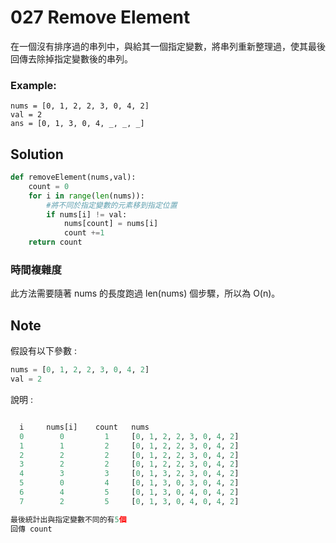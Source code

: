 # 027 Remove Element

在一個沒有排序過的串列中，與給其一個指定變數，將串列重新整理過，使其最後回傳去除掉指定變數後的串列。

### Example:
```
nums = [0, 1, 2, 2, 3, 0, 4, 2]
val = 2
ans = [0, 1, 3, 0, 4, _, _, _]
```

## Solution

```python
def removeElement(nums,val):
    count = 0
    for i in range(len(nums)):
        #將不同於指定變數的元素移到指定位置
        if nums[i] != val:
            nums[count] = nums[i]
            count +=1
    return count
```  

### 時間複雜度

此方法需要隨著 nums 的長度跑過 len(nums) 個步驟，所以為 O(n)。

## Note
假設有以下參數 :
```python
nums = [0, 1, 2, 2, 3, 0, 4, 2]
val = 2
```
說明 :
```python

  i     nums[i]    count   nums
  0        0         1     [0, 1, 2, 2, 3, 0, 4, 2]
  1        1         2     [0, 1, 2, 2, 3, 0, 4, 2]
  2        2         2     [0, 1, 2, 2, 3, 0, 4, 2]
  3        2         2     [0, 1, 2, 2, 3, 0, 4, 2]
  4        3         3     [0, 1, 3, 2, 3, 0, 4, 2]
  5        0         4     [0, 1, 3, 0, 3, 0, 4, 2]
  6        4         5     [0, 1, 3, 0, 4, 0, 4, 2]
  7        2         5     [0, 1, 3, 0, 4, 0, 4, 2]

最後統計出與指定變數不同的有5個
回傳 count 
```


